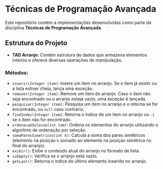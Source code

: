 # Técnicas de Programação Avançada

Este repositório contém a implementações desenvolvidas como parte da disciplina **Técnicas de Programação Avançada**.

## Estrutura do Projeto

- **TAD Arranjo**: Contém estrutura de dados que armazena elementos inteiros e oferece diversas operações de manipulação.

### Métodos:
- `inserir(Integer item)`: Insere um item no arranjo. Se o item já existir ou a lista estiver cheia, lança uma exceção.
- `remover(Integer item)`: Remove um item do arranjo. Caso o item não seja encontrado ou o arranjo esteja vazio, uma exceção é lançada.
- `pesquisar(Integer item)`: Pesquisa um item no arranjo e o retorna se for encontrado, ou `null` caso contrário.
- `findIndex(Integer item)`: Retorna o índice de um item no arranjo ou `-1` se o item não for encontrado.
- `ordenacaoSelecao(int tam)`: Ordena os elementos do arranjo utilizando o algoritmo de ordenação por seleção.
- `somaParesSimetricos(int k)`: Calcula a soma dos pares simétricos (elemento na posição `k` somado ao elemento na posição simétrica no final do arranjo).
- `exibir()`: Exibe o conteúdo atual do arranjo no formato de lista.
- `isEmpty()`: Verifica se o arranjo está vazio.
- `getLast()`: Retorna o índice do último elemento inserido no arranjo.

